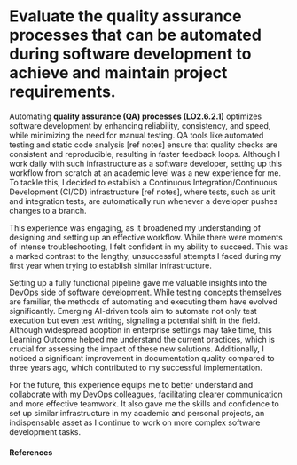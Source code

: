 # Evaluate the quality assurance processes that can be automated during software development to achieve and maintain project requirements.

Automating **quality assurance (QA) processes (LO2.6.2.1)** optimizes software development by enhancing reliability, consistency, and speed, while minimizing the need for manual testing. QA tools like automated testing and static code analysis [ref notes] ensure that quality checks are consistent and reproducible, resulting in faster feedback loops. Although I work daily with such infrastructure as a software developer, setting up this workflow from scratch at an academic level was a new experience for me. To tackle this, I decided to establish a Continuous Integration/Continuous Development (CI/CD) infrastructure [ref notes], where tests, such as unit and integration tests, are automatically run whenever a developer pushes changes to a branch.

This experience was engaging, as it broadened my understanding of designing and setting up an effective workflow. While there were moments of intense troubleshooting, I felt confident in my ability to succeed. This was a marked contrast to the lengthy, unsuccessful attempts I faced during my first year when trying to establish similar infrastructure.

Setting up a fully functional pipeline gave me valuable insights into the DevOps side of software development. While testing concepts themselves are familiar, the methods of automating and executing them have evolved significantly. Emerging AI-driven tools aim to automate not only test execution but even test writing, signaling a potential shift in the field. Although widespread adoption in enterprise settings may take time, this Learning Outcome helped me understand the current practices, which is crucial for assessing the impact of these new solutions. Additionally, I noticed a significant improvement in documentation quality compared to three years ago, which contributed to my successful implementation.

For the future, this experience equips me to better understand and collaborate with my DevOps colleagues, facilitating clearer communication and more effective teamwork. It also gave me the skills and confidence to set up similar infrastructure in my academic and personal projects, an indispensable asset as I continue to work on more complex software development tasks.

#### References
